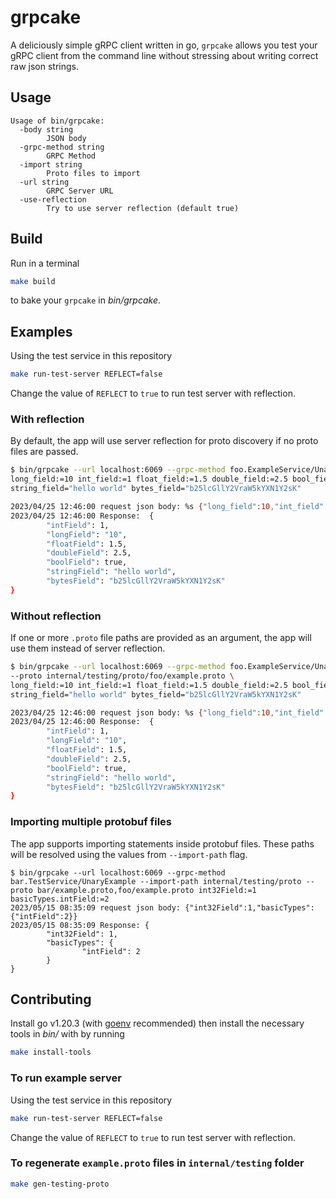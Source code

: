 # grpcake

A deliciously simple gRPC client written in go, `grpcake` allows you test your gRPC 
client from the command line without stressing about writing correct raw json strings.

## Usage 

```
Usage of bin/grpcake:
  -body string
        JSON body
  -grpc-method string
        GRPC Method
  -import string
        Proto files to import
  -url string
        GRPC Server URL
  -use-reflection
        Try to use server reflection (default true)
```

## Build

Run in a terminal

``` sh
make build
```
to bake your `grpcake` in _bin/grpcake_.

## Examples

Using the test service in this repository

```sh
make run-test-server REFLECT=false
```

Change the value of `REFLECT` to `true` to run test server with reflection.

### With reflection

By default, the app will use server reflection for proto discovery if no
proto files are passed.

```sh
$ bin/grpcake --url localhost:6069 --grpc-method foo.ExampleService/UnaryExample \
long_field:=10 int_field:=1 float_field:=1.5 double_field:=2.5 bool_field:=true \
string_field="hello world" bytes_field="b25lcGllY2VraW5kYXN1Y2sK"

2023/04/25 12:46:00 request json body: %s {"long_field":10,"int_field":1,"float_field":1.5,"double_field":2.5,"bool_field":true,"string_field":"hello world","bytes_field":"b25lcGllY2VraW5kYXN1Y2sK"}
2023/04/25 12:46:00 Response:  {
        "intField": 1,
        "longField": "10",
        "floatField": 1.5,
        "doubleField": 2.5,
        "boolField": true,
        "stringField": "hello world",
        "bytesField": "b25lcGllY2VraW5kYXN1Y2sK"
}
```

### Without reflection

If one or more `.proto` file paths are provided as an argument, the app will
use them instead of server reflection.

```sh
$ bin/grpcake --url localhost:6069 --grpc-method foo.ExampleService/UnaryExample \
--proto internal/testing/proto/foo/example.proto \
long_field:=10 int_field:=1 float_field:=1.5 double_field:=2.5 bool_field:=true \
string_field="hello world" bytes_field="b25lcGllY2VraW5kYXN1Y2sK"

2023/04/25 12:46:00 request json body: %s {"long_field":10,"int_field":1,"float_field":1.5,"double_field":2.5,"bool_field":true,"string_field":"hello world","bytes_field":"b25lcGllY2VraW5kYXN1Y2sK"}
2023/04/25 12:46:00 Response:  {
        "intField": 1,
        "longField": "10",
        "floatField": 1.5,
        "doubleField": 2.5,
        "boolField": true,
        "stringField": "hello world",
        "bytesField": "b25lcGllY2VraW5kYXN1Y2sK"
}
```

### Importing multiple protobuf files

The app supports importing statements inside protobuf files. These paths will be resolved
using the values from `--import-path` flag. 

```shell
$ bin/grpcake --url localhost:6069 --grpc-method bar.TestService/UnaryExample --import-path internal/testing/proto --proto bar/example.proto,foo/example.proto int32Field:=1 basicTypes.intField:=2
2023/05/15 08:35:09 request json body: {"int32Field":1,"basicTypes":{"intField":2}}
2023/05/15 08:35:09 Response: {
        "int32Field": 1,
        "basicTypes": {
                "intField": 2
        }
}
```

## Contributing

Install go v1.20.3 (with [goenv](https://github.com/syndbg/goenv) recommended) then
install the necessary tools in _bin/_ with by running

```sh
make install-tools
```

### To run example server

Using the test service in this repository
```sh
make run-test-server REFLECT=false
```
Change the value of `REFLECT` to `true` to run test server with reflection.

### To regenerate `example.proto` files in `internal/testing` folder

 ```sh
 make gen-testing-proto
 ```
